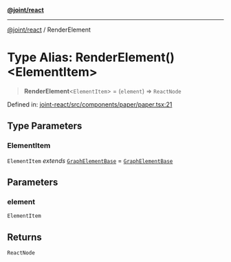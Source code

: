 [**@joint/react**](../README.md)

***

[@joint/react](../README.md) / RenderElement

# Type Alias: RenderElement()\<ElementItem\>

> **RenderElement**\<`ElementItem`\> = (`element`) => `ReactNode`

Defined in: [joint-react/src/components/paper/paper.tsx:21](https://github.com/samuelgja/joint/blob/main/packages/joint-react/src/components/paper/paper.tsx#L21)

## Type Parameters

### ElementItem

`ElementItem` *extends* [`GraphElementBase`](../interfaces/GraphElementBase.md) = [`GraphElementBase`](../interfaces/GraphElementBase.md)

## Parameters

### element

`ElementItem`

## Returns

`ReactNode`
